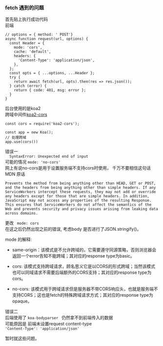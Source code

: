 ### fetch 遇到的问题
首先贴上执行成功代码  
前端  
```
// options = { method: ' POST'}
async function request(url, options) {
  const Header = {
    mode: 'cors',
    cache: 'default',
    headers: {
      'Content-Type': 'application/json',
    },
  };
  const opts = { ...options, ...Header };
  try {
    return await fetch(url, opts).then(res => res.json());
  } catch (error) {
    return { code: 401, msg: error };
  }
}
```  
后台使用的是koa2  
跨域中间件[koa2-cors](https://github.com/zadzbw/koa2-cors)  
```
const cors = require('koa2-cors');

const app = new Koa();
// 处理跨域
app.use(cors())

```  
错误一  
```   SyntaxError: Unexpected end of input  ```  
可能的情况  ``` mode: 'no-cors' ```  
网上有说no-cors是用于设置服务端不支持cors时使用， 
千万不要相信这句话  
MDN 原话  
```
Prevents the method from being anything other than HEAD, GET or POST, and the headers from being anything other than simple headers. If any ServiceWorkers intercept these requests, they may not add or override any headers except for those that are simple headers. In addition, JavaScript may not access any properties of the resulting Response. This ensures that ServiceWorkers do not affect the semantics of the Web and prevents security and privacy issues arising from leaking data across domains.
```  

更改 ``` mode: cors```  
在这之后仍然出现之前的错误, 考虑body 是否进行了JSON.stringify()。  

mode 的解释:  
- same-origin：该模式是不允许跨域的，它需要遵守同源策略，否则浏览器会返回一个error告知不能跨域；其对应的response type为basic。

- cors: 该模式支持跨域请求，顾名思义它是以CORS的形式跨域；当然该模式也可以同域请求不需要后端额外的CORS支持；其对应的response type为cors。

- no-cors: 该模式用于跨域请求但是服务器不带CORS响应头，也就是服务端不支持CORS；这也是fetch的特殊跨域请求方式；其对应的response type为opaque。

错误二  
后端使用了 ```koa-bodyparser ```  仍然拿不到前端传入的数据  
可能原因是 前端未设置request content-type   
``` 'Content-Type': 'application/json' ```  

暂时就这些问题。